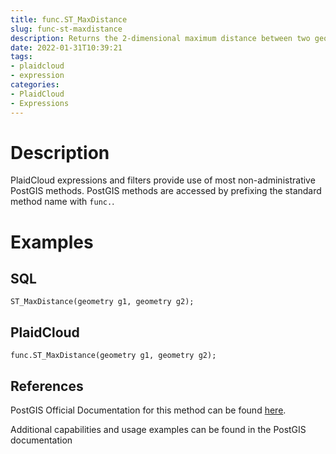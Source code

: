 ```yaml
---
title: func.ST_MaxDistance
slug: func-st-maxdistance
description: Returns the 2-dimensional maximum distance between two geometries, in projected units
date: 2022-01-31T10:39:21
tags:
- plaidcloud
- expression
categories:
- PlaidCloud
- Expressions
---
```



# Description


PlaidCloud expressions and filters provide use of most non-administrative PostGIS methods. PostGIS methods are accessed by prefixing the standard method name with `func.`.



# Examples


## SQL



```
ST_MaxDistance(geometry g1, geometry g2);
```


## PlaidCloud



```
func.ST_MaxDistance(geometry g1, geometry g2);
```


## References


PostGIS Official Documentation for this method can be found [here](https://postgis.net/docs/manual-3.1/ST_MaxDistance.html).



Additional capabilities and usage examples can be found in the PostGIS documentation

